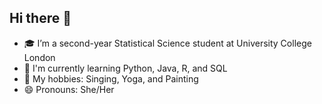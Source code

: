 ## Hi there 👋

<!--
**jennajiali/jennajiali** is a ✨ _special_ ✨ repository because its `README.md` (this file) appears on your GitHub profile.
-->

- 🎓 I’m a second-year Statistical Science student at University College London
- 🌱 I'm currently learning Python, Java, R, and SQL
- 👯 My hobbies: Singing, Yoga, and Painting
- 😄 Pronouns: She/Her
